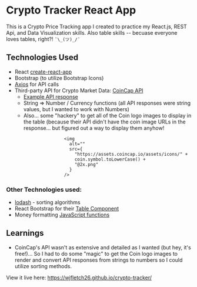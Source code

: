 # Crypto Tracker React App

This is a Crypto Price Tracking app I created to practice my React.js, REST Api, and Data Visualization skills. Also table skills -- becuase everyone loves tables, right?! `¯\_(ツ)_/¯`

## Technologies Used
- React [create-react-app](https://create-react-app.dev/)
- Bootstrap (to utilize Bootstrap Icons)
- [Axios](https://axios-http.com/) for API calls
- Third-party API for Crypto Market Data: [CoinCap API](https://docs.coincap.io/)
  - [Example API response](https://docs.coincap.io/#89deffa0-ab03-4e0a-8d92-637a857d2c91)
  - String => Number / Currency functions (all API responses were string values, but I wanted to work with Numbers)
  - Also... some "hackery" to get all of the Coin logo images to display in the table (because their API didn't have the coin image URLs in the response... but figured out a way to display them anyhow! 

```
                      <img
                        alt=""
                        src={
                          "https://assets.coincap.io/assets/icons/" +
                          coin.symbol.toLowerCase() +
                          "@2x.png"
                        }
                      />
```

### Other Technologies used:
- [lodash](https://lodash.com/) - sorting algorithms 
- React Bootstrap for their [Table Component](https://react-bootstrap.github.io/components/table/)
- Money formatting [JavaScript functions](https://developer.mozilla.org/en-US/docs/Web/JavaScript/Reference/Global_Objects/Intl/NumberFormat)

## Learnings
- CoinCap's API wasn't as extensive and detailed as I wanted (but hey, it's free!)... So I had to do some "magic" to get the Coin logo images to render and convert API responses from strings to numbers so I could utilize sorting methods.  

View it live here: https://wjfletch26.github.io/crypto-tracker/
